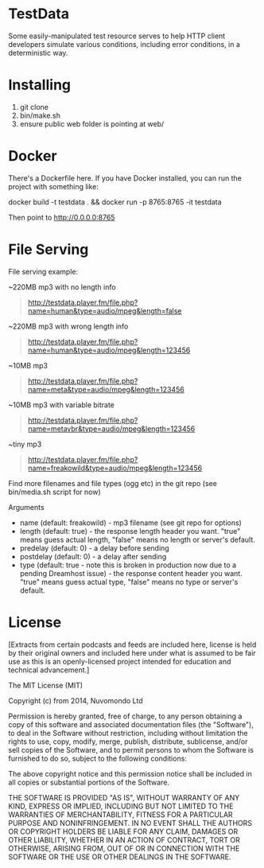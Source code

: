 TestData
========

Some easily-manipulated test resource serves to help HTTP client developers
simulate various conditions, including error conditions, in a deterministic way.

Installing
==========

1. git clone
2. bin/make.sh
3. ensure public web folder is pointing at web/

Docker
======

There's a Dockerfile here. If you have Docker installed, you can run the project with something like:

docker build -t testdata . && docker run -p 8765:8765 -it testdata

Then point to http://0.0.0.0:8765

File Serving
============

File serving example:

~220MB mp3 with no length info
> http://testdata.player.fm/file.php?name=human&type=audio/mpeg&length=false

~220MB mp3 with wrong length info
> http://testdata.player.fm/file.php?name=human&type=audio/mpeg&length=123456

~10MB mp3
> http://testdata.player.fm/file.php?name=meta&type=audio/mpeg&length=123456

~10MB mp3 with variable bitrate
> http://testdata.player.fm/file.php?name=metavbr&type=audio/mpeg&length=123456

~tiny mp3
> http://testdata.player.fm/file.php?name=freakowild&type=audio/mpeg&length=123456

Find more filenames and file types (ogg etc) in the git repo (see bin/media.sh script for now)

Arguments

* name (default: freakowild) - mp3 filename (see git repo for options)
* length (default: true) - the response length header you want. "true" means guess actual length, "false" means no length or server's default.
* predelay (default: 0) - a delay before sending
* postdelay (default: 0) - a delay after sending
* type (default: true - note this is broken in production now due to a pending Dreamhost issue) - the response content header you want. "true" means guess actual type, "false" means no type or server's default.

License
=======

[Extracts from certain podcasts and feeds are included here, license is held by
their original owners and included here under what is assumed to be fair use as this
is an openly-licensed project intended for education and technical advancement.]

The MIT License (MIT)

Copyright (c) from 2014, Nuvomondo Ltd

Permission is hereby granted, free of charge, to any person obtaining a copy
of this software and associated documentation files (the "Software"), to deal
in the Software without restriction, including without limitation the rights
to use, copy, modify, merge, publish, distribute, sublicense, and/or sell
copies of the Software, and to permit persons to whom the Software is
furnished to do so, subject to the following conditions:

The above copyright notice and this permission notice shall be included in
all copies or substantial portions of the Software.

THE SOFTWARE IS PROVIDED "AS IS", WITHOUT WARRANTY OF ANY KIND, EXPRESS OR
IMPLIED, INCLUDING BUT NOT LIMITED TO THE WARRANTIES OF MERCHANTABILITY,
FITNESS FOR A PARTICULAR PURPOSE AND NONINFRINGEMENT. IN NO EVENT SHALL THE
AUTHORS OR COPYRIGHT HOLDERS BE LIABLE FOR ANY CLAIM, DAMAGES OR OTHER
LIABILITY, WHETHER IN AN ACTION OF CONTRACT, TORT OR OTHERWISE, ARISING FROM,
OUT OF OR IN CONNECTION WITH THE SOFTWARE OR THE USE OR OTHER DEALINGS IN
THE SOFTWARE.
